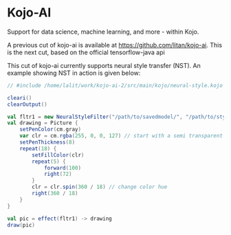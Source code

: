 # Kojo-AI
Support for data science, machine learning, and more - within Kojo.

A previous cut of kojo-ai is available at https://github.com/litan/kojo-ai. This is the next cut, based on the official tensorflow-java api

This cut of kojo-ai currently supports neural style transfer (NST). An example showing NST in action is given below:

```scala
// #include /home/lalit/work/kojo-ai-2/src/main/kojo/neural-style.kojo

cleari()
clearOutput()

val fltr1 = new NeuralStyleFilter("/path/to/savedmodel/", "/path/to/style.jpg", 0.8f)
val drawing = Picture {
    setPenColor(cm.gray)
    var clr = cm.rgba(255, 0, 0, 127) // start with a semi transparent red color
    setPenThickness(8)
    repeat(18) {
        setFillColor(clr)
        repeat(5) {
            forward(100)
            right(72)
        }
        clr = clr.spin(360 / 18) // change color hue
        right(360 / 18)
    }
}

val pic = effect(fltr1) -> drawing
draw(pic)
```

